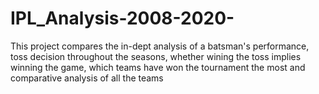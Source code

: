 # IPL_Analysis-2008-2020-
This project compares  the in-dept analysis of a batsman's performance, toss decision throughout the seasons, whether wining the toss implies winning the game, which teams have won the tournament the most and comparative analysis of all the teams

